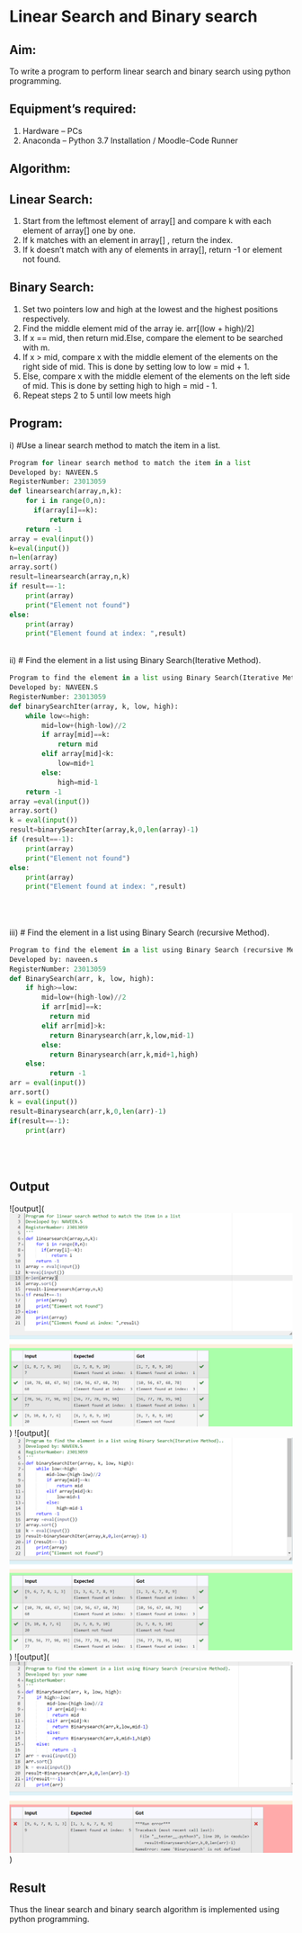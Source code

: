 
# Linear Search and Binary search
## Aim:
To write a program to perform linear search and binary search using python programming.
## Equipment’s required:
1.	Hardware – PCs
2.	Anaconda – Python 3.7 Installation / Moodle-Code Runner
## Algorithm:
## Linear Search:
1.	Start from the leftmost element of array[] and compare k with each element of array[] one by one.
2.	If k matches with an element in array[] , return the index.
3.	If k doesn’t match with any of elements in array[], return -1 or element not found.
## Binary Search:
1.	Set two pointers low and high at the lowest and the highest positions respectively.
2.	Find the middle element mid of the array ie. arr[(low + high)/2]
3.	If x == mid, then return mid.Else, compare the element to be searched with m.
4.	If x > mid, compare x with the middle element of the elements on the right side of mid. This is done by setting low to low = mid + 1.
5.	Else, compare x with the middle element of the elements on the left side of mid. This is done by setting high to high = mid - 1.
6.	Repeat steps 2 to 5 until low meets high
## Program:
i)	#Use a linear search method to match the item in a list.
```py
Program for linear search method to match the item in a list
Developed by: NAVEEN.S
RegisterNumber: 23013059
def linearsearch(array,n,k):
    for i in range(0,n):
      if(array[i]==k):
          return i
    return -1
array = eval(input())
k=eval(input())
n=len(array)
array.sort()
result=linearsearch(array,n,k)
if result==-1:
    print(array)
    print("Element not found")
else:
    print(array)
    print("Element found at index: ",result)



```
ii)	# Find the element in a list using Binary Search(Iterative Method).
```py
Program to find the element in a list using Binary Search(Iterative Method)..
Developed by: NAVEEN.S
RegisterNumber: 23013059
def binarySearchIter(array, k, low, high):
    while low<=high:
        mid=low+(high-low)//2
        if array[mid]==k:
            return mid
        elif array[mid]<k:
            low=mid+1
        else:
            high=mid-1
    return -1
array =eval(input())
array.sort()
k = eval(input())
result=binarySearchIter(array,k,0,len(array)-1)
if (result==-1):
    print(array)
    print("Element not found")
else:
    print(array)
    print("Element found at index: ",result)





```
iii)	# Find the element in a list using Binary Search (recursive Method).
```py
Program to find the element in a list using Binary Search (recursive Method).
Developed by: naveen.s
RegisterNumber: 23013059
def BinarySearch(arr, k, low, high):
    if high>=low:
        mid=low+(high-low)//2
        if arr[mid]==k:
          return mid
        elif arr[mid]>k:
          return Binarysearch(arr,k,low,mid-1)
        else:
          return Binarysearch(arr,k,mid+1,high)
    else:
          return -1
arr = eval(input())
arr.sort()
k = eval(input())
result=Binarysearch(arr,k,0,len(arr)-1)
if(result==-1):
    print(arr)





```
## Output
![output](![Alt text](image.png))
![output](![Alt text](image-1.png))
![output](![Alt text](image-2.png))





## Result
Thus the linear search and binary search algorithm is implemented using python programming.